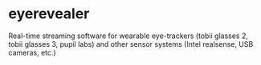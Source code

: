 # eyerevealer
Real-time streaming software for wearable eye-trackers (tobii glasses 2, tobii glasses 3, pupil labs) and other sensor systems (Intel realsense, USB cameras, etc.)
